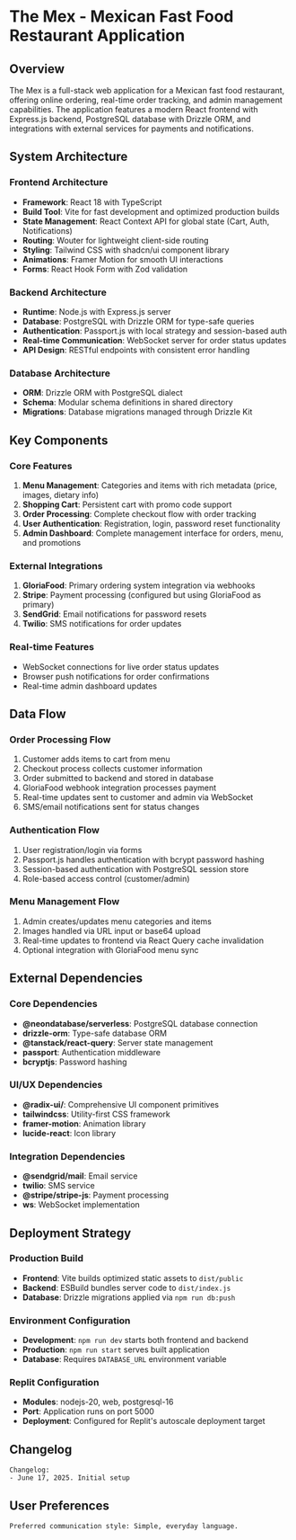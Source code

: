 # The Mex - Mexican Fast Food Restaurant Application

## Overview

The Mex is a full-stack web application for a Mexican fast food restaurant, offering online ordering, real-time order tracking, and admin management capabilities. The application features a modern React frontend with Express.js backend, PostgreSQL database with Drizzle ORM, and integrations with external services for payments and notifications.

## System Architecture

### Frontend Architecture
- **Framework**: React 18 with TypeScript
- **Build Tool**: Vite for fast development and optimized production builds
- **State Management**: React Context API for global state (Cart, Auth, Notifications)
- **Routing**: Wouter for lightweight client-side routing
- **Styling**: Tailwind CSS with shadcn/ui component library
- **Animations**: Framer Motion for smooth UI interactions
- **Forms**: React Hook Form with Zod validation

### Backend Architecture
- **Runtime**: Node.js with Express.js server
- **Database**: PostgreSQL with Drizzle ORM for type-safe queries
- **Authentication**: Passport.js with local strategy and session-based auth
- **Real-time Communication**: WebSocket server for order status updates
- **API Design**: RESTful endpoints with consistent error handling

### Database Architecture
- **ORM**: Drizzle ORM with PostgreSQL dialect
- **Schema**: Modular schema definitions in shared directory
- **Migrations**: Database migrations managed through Drizzle Kit

## Key Components

### Core Features
1. **Menu Management**: Categories and items with rich metadata (price, images, dietary info)
2. **Shopping Cart**: Persistent cart with promo code support
3. **Order Processing**: Complete checkout flow with order tracking
4. **User Authentication**: Registration, login, password reset functionality
5. **Admin Dashboard**: Complete management interface for orders, menu, and promotions

### External Integrations
1. **GloriaFood**: Primary ordering system integration via webhooks
2. **Stripe**: Payment processing (configured but using GloriaFood as primary)
3. **SendGrid**: Email notifications for password resets
4. **Twilio**: SMS notifications for order updates

### Real-time Features
- WebSocket connections for live order status updates
- Browser push notifications for order confirmations
- Real-time admin dashboard updates

## Data Flow

### Order Processing Flow
1. Customer adds items to cart from menu
2. Checkout process collects customer information
3. Order submitted to backend and stored in database
4. GloriaFood webhook integration processes payment
5. Real-time updates sent to customer and admin via WebSocket
6. SMS/email notifications sent for status changes

### Authentication Flow
1. User registration/login via forms
2. Passport.js handles authentication with bcrypt password hashing
3. Session-based authentication with PostgreSQL session store
4. Role-based access control (customer/admin)

### Menu Management Flow
1. Admin creates/updates menu categories and items
2. Images handled via URL input or base64 upload
3. Real-time updates to frontend via React Query cache invalidation
4. Optional integration with GloriaFood menu sync

## External Dependencies

### Core Dependencies
- **@neondatabase/serverless**: PostgreSQL database connection
- **drizzle-orm**: Type-safe database ORM
- **@tanstack/react-query**: Server state management
- **passport**: Authentication middleware
- **bcryptjs**: Password hashing

### UI/UX Dependencies
- **@radix-ui/**: Comprehensive UI component primitives
- **tailwindcss**: Utility-first CSS framework
- **framer-motion**: Animation library
- **lucide-react**: Icon library

### Integration Dependencies
- **@sendgrid/mail**: Email service
- **twilio**: SMS service
- **@stripe/stripe-js**: Payment processing
- **ws**: WebSocket implementation

## Deployment Strategy

### Production Build
- **Frontend**: Vite builds optimized static assets to `dist/public`
- **Backend**: ESBuild bundles server code to `dist/index.js`
- **Database**: Drizzle migrations applied via `npm run db:push`

### Environment Configuration
- **Development**: `npm run dev` starts both frontend and backend
- **Production**: `npm run start` serves built application
- **Database**: Requires `DATABASE_URL` environment variable

### Replit Configuration
- **Modules**: nodejs-20, web, postgresql-16
- **Port**: Application runs on port 5000
- **Deployment**: Configured for Replit's autoscale deployment target

## Changelog

```
Changelog:
- June 17, 2025. Initial setup
```

## User Preferences

```
Preferred communication style: Simple, everyday language.
```
